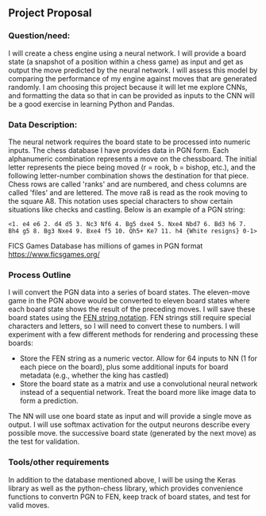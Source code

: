 ## Project Proposal

### Question/need:
I will create a chess engine using a neural network. I will provide a board state (a snapshot of a position within a chess game) as input and get as output the move predicted by the neural network. I will assess this model by comparing the performance of my engine against moves that are generated randomly. I am choosing this project because it will let me explore CNNs, and formatting the data so that in can be provided as inputs to the CNN will be a good exercise in learning Python and Pandas.

### Data Description:
The neural network requires the board state to be processed into numeric inputs. The chess database I have provides data in PGN form. Each alphanumeric combination represents a move on the chessboard. The initial letter represents the piece being moved (r = rook, b = bishop, etc.), and the following letter-number combination shows the destination for that piece. Chess rows are called 'ranks' and are numbered, and chess columns are called 'files' and are lettered. The move ra8 is read as the rook moving to the square A8. This notation uses special characters to show certain situations like checks and castling. Below is an example of a PGN string:

`<1. e4 e6 2. d4 d5 3. Nc3 Nf6 4. Bg5 dxe4 5. Nxe4 Nbd7 6. Bd3 h6 7. Bh4 g5 8. Bg3 Nxe4 9. Bxe4 f5 10. Qh5+ Ke7 11. h4 {White resigns} 0-1>`

FICS Games Database has millions of games in PGN format https://www.ficsgames.org/

### Process Outline

I will convert the PGN data into a series of board states. The eleven-move game in the PGN above would be converted to eleven board states where each board state shows the result of the preceding moves. I will save these board states using the [FEN string notation](https://en.wikipedia.org/wiki/Forsyth%E2%80%93Edwards_Notation). FEN strings still require special characters and letters, so I will need to convert these to numbers. I will experiment with a few different methods for rendering and processing these boards:
* Store the FEN string as a numeric vector. Allow for 64 inputs to NN (1 for each piece on the board), plus some additional inputs for board metadata (e.g., whether the king has castled)
* Store the board state as a matrix and use a convolutional neural network instead of a sequential network. Treat the board more like image data to form a prediction.

The NN will use one board state as input and will provide a single move as output. I will use softmax activation for the output neurons describe every possible move. the successive board state (generated by the next move) as the test for validation. 


### Tools/other requirements
In addition to the database mentioned above, I will be using the Keras library as well as the python-chess library, which provides convenience functions to convertn PGN to FEN, keep track of board states, and test for valid moves.

~~~
